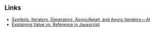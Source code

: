 
## Links

* [Symbols, Iterators, Generators, Async/Await, and Async Iterators — Al](https://medium.freecodecamp.org/some-of-javascripts-most-useful-features-can-be-tricky-let-me-explain-them-4003d7bbed32)
* [Explaining Value vs. Reference in Javascript](https://codeburst.io/explaining-value-vs-reference-in-javascript-647a975e12a0)

